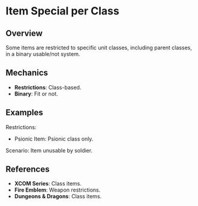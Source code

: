 # Item Special per Class

## Overview
Some items are restricted to specific unit classes, including parent classes, in a binary usable/not system.

## Mechanics
- **Restrictions**: Class-based.
- **Binary**: Fit or not.

## Examples

Restrictions:
- Psionic Item: Psionic class only.

Scenario: Item unusable by soldier.

## References
- **XCOM Series**: Class items.
- **Fire Emblem**: Weapon restrictions.
- **Dungeons & Dragons**: Class items.